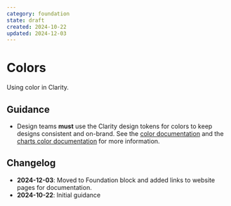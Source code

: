 ```yaml
---
category: foundation
state: draft
created: 2024-10-22
updated: 2024-12-03
---
```


# Colors

Using color in Clarity.

## Guidance

- Design teams **must** use the Clarity design tokens for colors to keep designs consistent and on-brand. See the [color documentation](https://clarity.design/documentation/color) and the [charts color documentation](https://clarity.design/documentation/charts/colors) for more information.

## Changelog

- **2024-12-03**: Moved to Foundation block and added links to website pages for documentation.
- **2024-10-22**: Initial guidance
